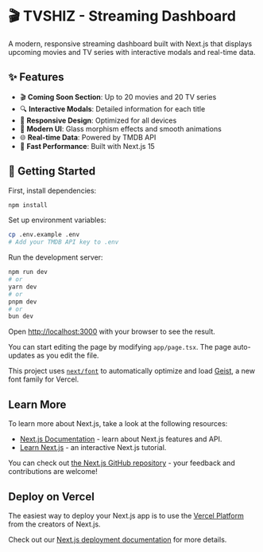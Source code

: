 # 🎬 TVSHIZ - Streaming Dashboard

A modern, responsive streaming dashboard built with Next.js that displays upcoming movies and TV series with interactive modals and real-time data.

## ✨ Features

- 🎬 **Coming Soon Section**: Up to 20 movies and 20 TV series
- 🔍 **Interactive Modals**: Detailed information for each title
- 📱 **Responsive Design**: Optimized for all devices
- 🎨 **Modern UI**: Glass morphism effects and smooth animations
- 🌐 **Real-time Data**: Powered by TMDB API
- 🚀 **Fast Performance**: Built with Next.js 15

## 🚀 Getting Started

First, install dependencies:

```bash
npm install
```

Set up environment variables:
```bash
cp .env.example .env
# Add your TMDB API key to .env
```

Run the development server:

```bash
npm run dev
# or
yarn dev
# or
pnpm dev
# or
bun dev
```

Open [http://localhost:3000](http://localhost:3000) with your browser to see the result.

You can start editing the page by modifying `app/page.tsx`. The page auto-updates as you edit the file.

This project uses [`next/font`](https://nextjs.org/docs/app/building-your-application/optimizing/fonts) to automatically optimize and load [Geist](https://vercel.com/font), a new font family for Vercel.

## Learn More

To learn more about Next.js, take a look at the following resources:

- [Next.js Documentation](https://nextjs.org/docs) - learn about Next.js features and API.
- [Learn Next.js](https://nextjs.org/learn) - an interactive Next.js tutorial.

You can check out [the Next.js GitHub repository](https://github.com/vercel/next.js) - your feedback and contributions are welcome!

## Deploy on Vercel

The easiest way to deploy your Next.js app is to use the [Vercel Platform](https://vercel.com/new?utm_medium=default-template&filter=next.js&utm_source=create-next-app&utm_campaign=create-next-app-readme) from the creators of Next.js.

Check out our [Next.js deployment documentation](https://nextjs.org/docs/app/building-your-application/deploying) for more details.
